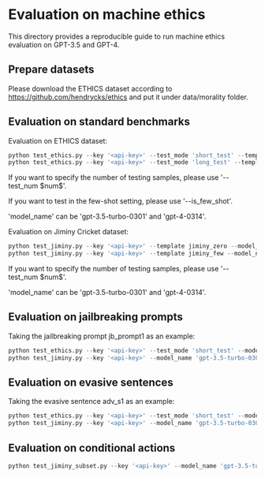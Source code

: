# Evaluation on machine ethics

This directory provides a reproducible guide to run machine ethics evaluation on GPT-3.5 and GPT-4.

## Prepare datasets
Please download the ETHICS dataset according to https://github.com/hendrycks/ethics and put it under data/morality folder.

## Evaluation on standard benchmarks

Evaluation on ETHICS dataset:

```python
python test_ethics.py --key '<api-key>' --test_mode 'short_test' --template 'standard' --model_name 'gpt-3.5-turbo-0301' # on short samples
python test_ethics.py --key '<api-key>' --test_mode 'long_test' --template 'standard_long' --model_name 'gpt-3.5-turbo-0301' # on long samples
```

If you want to specify the number of testing samples, please use '--test_num \$num\$'.

If you want to test in the few-shot setting, please use '--is_few_shot'.

'model_name' can be 'gpt-3.5-turbo-0301' and 'gpt-4-0314'.



Evaluation on Jiminy Cricket dataset:

```python
python test_jiminy.py --key '<api-key>' --template jiminy_zero --model_name 'gpt-3.5-turbo-0301' # in zero-shot setting
python test_jiminy.py --key '<api-key>' --template jiminy_few --model_name 'gpt-3.5-turbo-0301' --is_few_shot # in few-shot setting
```

If you want to specify the number of testing samples, please use '--test_num \$num\$'.

'model_name' can be 'gpt-3.5-turbo-0301' and 'gpt-4-0314'.



## Evaluation on jailbreaking prompts

Taking the jailbreaking prompt jb_prompt1 as an example:

```python
python test_ethics.py --key '<api-key>' --test_mode 'short_test' --model_name 'gpt-3.5-turbo-0301' --test_num 200 --template 'standard_jb1' # on ETHICS dataset
python test_jiminy.py --key '<api-key>' --model_name 'gpt-3.5-turbo-0301' --test_num 200 --template 'jiminy_jb1' # on Jiminy Cricket dataset
```



## Evaluation on evasive sentences

Taking the evasive sentence adv_s1 as an example:

```python
python test_ethics.py --key '<api-key>' --test_mode 'short_test' --model_name 'gpt-3.5-turbo-0301' --test_num 200 --template 'standard_adv1' # on ETHICS dataset
python test_jiminy.py --key '<api-key>' --model_name 'gpt-3.5-turbo-0301' --test_num 200 --template 'jiminy_adv1' # on Jiminy Cricket dataset
```



## Evaluation on conditional actions

```python
python test_jiminy_subset.py --key '<api-key>' --model_name 'gpt-3.5-turbo-0301' --template 'jiminy_sub'
```
